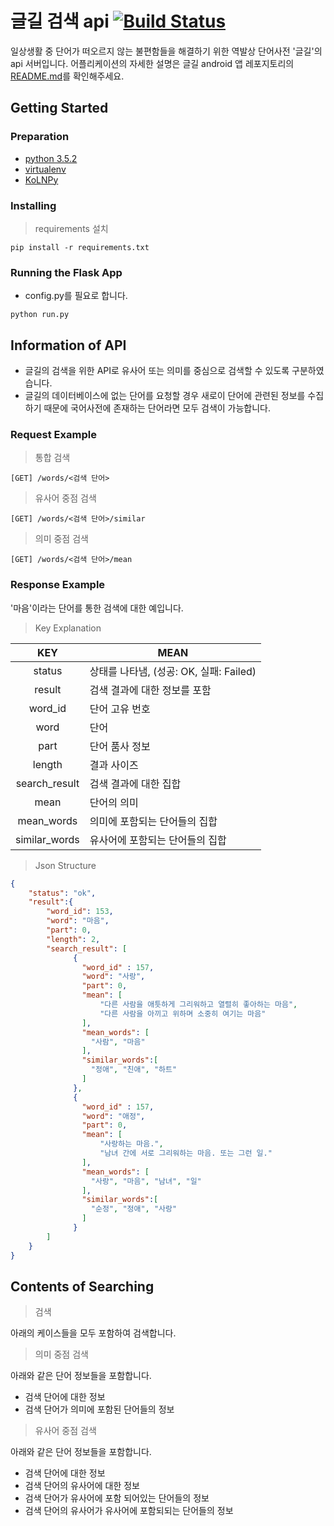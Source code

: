 # 글길 검색 api [![Build Status](https://travis-ci.org/zoripong/geulgil-server.svg?branch=master)](https://travis-ci.org/zoripong/geulgil-server)

일상생활 중 단어가 떠오르지 않는 불편함들을 해결하기 위한 역발상 단어사전 '글길'의 api 서버입니다.
어플리케이션의 자세한 설명은 글길 android 앱 레포지토리의 [README.md]()를 확인해주세요.

## Getting Started
### Preparation
* [python 3.5.2](https://www.python.org/downloads/release/python-352/)
* [virtualenv](https://virtualenv.pypa.io/en/stable/#)
* [KoLNPy](https://konlpy-ko.readthedocs.io/ko/v0.4.3/)

### Installing
> requirements 설치
```
pip install -r requirements.txt
```

### Running the Flask App
- config.py를 필요로 합니다. 
```
python run.py
```


## Information of API
- 글길의 검색을 위한 API로 유사어 또는 의미를 중심으로 검색할 수 있도록 구분하였습니다.
- 글길의 데이터베이스에 없는 단어를 요청할 경우 새로이 단어에 관련된 정보를 수집하기 때문에 국어사전에 존재하는 단어라면 모두 검색이 가능합니다.
### Request Example
> 통합 검색
```
[GET] /words/<검색 단어>
```
> 유사어 중점 검색
```
[GET] /words/<검색 단어>/similar
```
> 의미 중점 검색
```
[GET] /words/<검색 단어>/mean
```
### Response Example
'마음'이라는 단어를 통한 검색에 대한 예입니다.
> Key Explanation

| KEY           	| MEAN                                    	|
|:---------------:	|-----------------------------------------	|
|     status    	| 상태를 나타냄, (성공: OK, 실패: Failed) 	|
| result        	| 검색 결과에 대한 정보를 포함            	|
| word_id       	| 단어 고유 번호                          	|
| word          	| 단어                                    	|
| part          	| 단어 품사 정보                          	|
| length        	| 결과 사이즈                             	|
| search_result 	| 검색 결과에 대한 집합                   	|
| mean          	| 단어의 의미                             	|
| mean_words    	| 의미에 포함되는 단어들의 집합           	|
| similar_words 	| 유사어에 포함되는 단어들의 집합         	|

> Json Structure
```json
{
    "status": "ok",
    "result":{
        "word_id": 153,
        "word": "마음",
        "part": 0,
        "length": 2,
        "search_result": [
              {
                "word_id" : 157,
                "word": "사랑",
                "part": 0,
                "mean": [
                    "다른 사람을 애틋하게 그리워하고 열렬히 좋아하는 마음",
                    "다른 사람을 아끼고 위하며 소중히 여기는 마음"
                ],
                "mean_words": [
                  "사람", "마음"
                ],
                "similar_words":[
                  "정애", "친애", "하트"
                ]
              },
              {
                "word_id" : 157,
                "word": "애정",
                "part": 0,
                "mean": [
                    "사랑하는 마음.",
                    "남녀 간에 서로 그리워하는 마음. 또는 그런 일."
                ],
                "mean_words": [
                  "사랑", "마음", "남녀", "일"
                ],
                "similar_words":[
                  "순정", "정애", "사랑"
                ]
              }
        ]
    }
}
```

    
## Contents of Searching
> 검색

아래의 케이스들을 모두 포함하여 검색합니다.


> 의미 중점 검색

아래와 같은 단어 정보들을 포함합니다.
- 검색 단어에 대한 정보
- 검색 단어가 의미에 포함된 단어들의 정보

> 유사어 중점 검색

아래와 같은 단어 정보들을 포함합니다.
- 검색 단어에 대한 정보
- 검색 단어의 유사어에 대한 정보
- 검색 단어가 유사어에 포함 되어있는 단어들의 정보
- 검색 단어의 유사어가 유사어에 포함되되는 단어들의 정보

